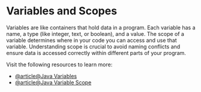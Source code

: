 # Variables and Scopes

Variables are like containers that hold data in a program. Each variable has a name, a type (like integer, text, or boolean), and a value. The scope of a variable determines where in your code you can access and use that variable. Understanding scope is crucial to avoid naming conflicts and ensure data is accessed correctly within different parts of your program.

Visit the following resources to learn more:

- [@article@Java Variables](https://jenkov.com/tutorials/java/variables.html)
- [@article@Java Variable Scope](https://www.baeldung.com/java-variable-scope)
